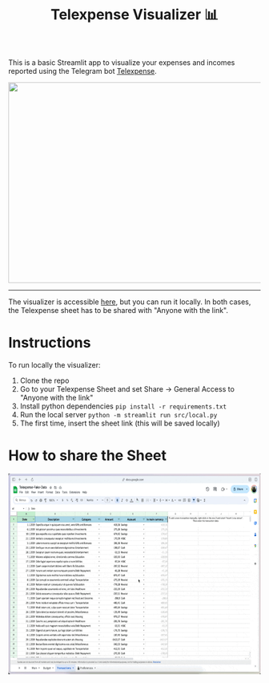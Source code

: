 <h1 align="center"> <p>Telexpense Visualizer 📊</p></h1>
<br>

This is a basic Streamlit app to visualize your expenses and incomes 
reported using the Telegram bot [Telexpense](https://github.com/pavelmakis/telexpense).


<img align="center" src="https://github.com/simonescaboro/telexpense-visualizer/assets/25270576/07ea7137-1e90-4e1a-9734-8dcf50cf2fcd" width="600" height="400">

---

The visualizer is accessible [here](), but you can run it locally. In both cases, the Telexpense sheet has to be shared with "Anyone with the link".


# Instructions

To run locally the visualizer:

1. Clone the repo
2. Go to your Telexpense Sheet and set Share -> General Access to "Anyone with the link" 
3. Install python dependencies `pip install -r requirements.txt`
4. Run the local server `python -m streamlit run src/local.py`
5. The first time, insert the sheet link (this will be saved locally)

# How to share the Sheet

<img align="center" src="guide.gif" width="600" height="400">

